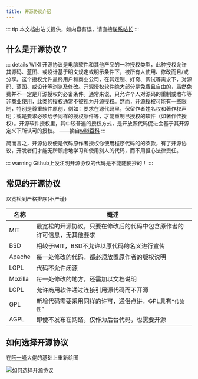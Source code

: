 ```yaml
---
title: 开源协议介绍
---
```


::: tip
本文档由站长提供，如内容有误，请直接[联系站长](/about/contact.html#反馈)
:::

## 什么是开源协议？

::: details WIKI
开源协议是电脑软件和其他产品的一种授权类型，此种授权允许其源码、蓝图、或设计基于明文规定或明示条件下，被所有人使用、修改而且/或分享。这个授权允许最终用户和商业公司，在其定制、好奇、调试等需求下，对源码、蓝图、或设计等浏览及修改。开源授权软件绝大部分是免费且自由的，虽然免费并不一定是开源授权的必备条件。通常来说，只允许个人对源码的重制或散布等非商业使用，此类的授权通常不被视为开源授权。然而，开源授权可能有一些限制，特别是尊重软件原创，例如：要求在源代码里，保留作者姓名权和著作权声明；或是要求必须给予同样的授权条件等，才能重制已授权的软件（如著作传授权）。开源软件授权里，其中较普遍的授权方式，是开放源代码促进会基于其开源定义下所认可的授权。 ——摘自[wiki百科](https://zh.wikipedia.org/zh-cn/%E9%96%8B%E6%BA%90%E6%8E%88%E6%AC%8A)
:::

简而言之，开源协议便是代码原作者授权你使用程序代码的的条款，有了开源协议，开发者们才能无所顾虑地学习和使用别人的代码，而不用担心法律责任。

::: warning
Github上没注明开源协议的代码是不能随便抄的！
:::

 ## 常见的开源协议
以宽松到严格排序(不严谨)

| 名称 | 概述 |
| ---- | ---- |
| MIT | 最宽松的开源协议，只要在修改后的代码中包含原作者的许可信息，无其他要求 |
| BSD | 相较于MIT，BSD不允许以原代码的名义进行宣传 |
| Apache | 每一处修改的代码，都必须放置原作者的版权说明 |
| LGPL | 代码不允许闭源 |
| Mozilla | 每一处修改的地方，还需加以文档说明 | 
| LGPL | 允许商用软件通过连接引用源代码而不开源 |
| GPL | 新增代码需要采用同样的许可，通俗点讲，GPL具有`“传染性”` |
| AGPL | 即便不发布在网络，仅作为后台代码，也需要开源 |

 ## 如何选择开源协议
 在[阮一峰](http://www.ruanyifeng.com/blog/)大佬的基础上重新绘图
 
 <img :src="$withBase('/how_to_choose_osp.png')" alt="如何选择开源协议">
